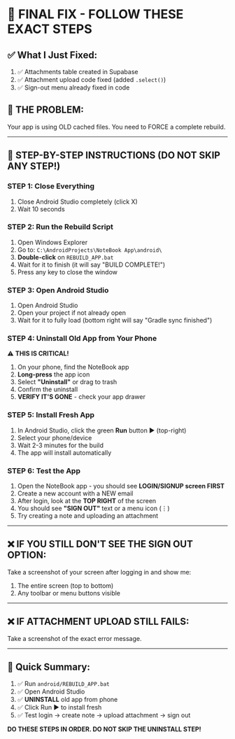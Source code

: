 # 🔴 FINAL FIX - FOLLOW THESE EXACT STEPS

## ✅ What I Just Fixed:
1. ✅ Attachments table created in Supabase
2. ✅ Attachment upload code fixed (added `.select()`)
3. ✅ Sign-out menu already fixed in code

## 🔴 THE PROBLEM:
Your app is using OLD cached files. You need to FORCE a complete rebuild.

---

## 📱 STEP-BY-STEP INSTRUCTIONS (DO NOT SKIP ANY STEP!)

### **STEP 1: Close Everything**
1. Close Android Studio completely (click X)
2. Wait 10 seconds

### **STEP 2: Run the Rebuild Script**
1. Open Windows Explorer
2. Go to: `C:\AndroidProjects\NoteBook App\android\`
3. **Double-click** on `REBUILD_APP.bat`
4. Wait for it to finish (it will say "BUILD COMPLETE!")
5. Press any key to close the window

### **STEP 3: Open Android Studio**
1. Open Android Studio
2. Open your project if not already open
3. Wait for it to fully load (bottom right will say "Gradle sync finished")

### **STEP 4: Uninstall Old App from Your Phone**
⚠️ **THIS IS CRITICAL!**
1. On your phone, find the NoteBook app
2. **Long-press** the app icon
3. Select **"Uninstall"** or drag to trash
4. Confirm the uninstall
5. **VERIFY IT'S GONE** - check your app drawer

### **STEP 5: Install Fresh App**
1. In Android Studio, click the green **Run** button ▶️ (top-right)
2. Select your phone/device
3. Wait 2-3 minutes for the build
4. The app will install automatically

### **STEP 6: Test the App**
1. Open the NoteBook app - you should see **LOGIN/SIGNUP screen FIRST**
2. Create a new account with a NEW email
3. After login, look at the **TOP RIGHT** of the screen
4. You should see **"SIGN OUT"** text or a menu icon (⋮)
5. Try creating a note and uploading an attachment

---

## ❌ IF YOU STILL DON'T SEE THE SIGN OUT OPTION:

Take a screenshot of your screen after logging in and show me:
1. The entire screen (top to bottom)
2. Any toolbar or menu buttons visible

---

## ❌ IF ATTACHMENT UPLOAD STILL FAILS:

Take a screenshot of the exact error message.

---

## 🔄 Quick Summary:
1. ✅ Run `android/REBUILD_APP.bat`
2. ✅ Open Android Studio
3. ✅ **UNINSTALL** old app from phone
4. ✅ Click Run ▶️ to install fresh
5. ✅ Test login → create note → upload attachment → sign out

**DO THESE STEPS IN ORDER. DO NOT SKIP THE UNINSTALL STEP!**

